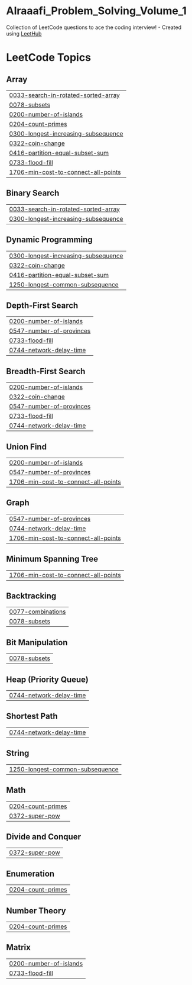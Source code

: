 # Alraaafi_Problem_Solving_Volume_1
Collection of LeetCode questions to ace the coding interview! - Created using [LeetHub](https://github.com/QasimWani/LeetHub)

<!---LeetCode Topics Start-->
# LeetCode Topics
## Array
|  |
| ------- |
| [0033-search-in-rotated-sorted-array](https://github.com/Alraaafi/Alraaafi_Problem_Solving_Volume_1/tree/master/0033-search-in-rotated-sorted-array) |
| [0078-subsets](https://github.com/Alraaafi/Alraaafi_Problem_Solving_Volume_1/tree/master/0078-subsets) |
| [0200-number-of-islands](https://github.com/Alraaafi/Alraaafi_Problem_Solving_Volume_1/tree/master/0200-number-of-islands) |
| [0204-count-primes](https://github.com/Alraaafi/Alraaafi_Problem_Solving_Volume_1/tree/master/0204-count-primes) |
| [0300-longest-increasing-subsequence](https://github.com/Alraaafi/Alraaafi_Problem_Solving_Volume_1/tree/master/0300-longest-increasing-subsequence) |
| [0322-coin-change](https://github.com/Alraaafi/Alraaafi_Problem_Solving_Volume_1/tree/master/0322-coin-change) |
| [0416-partition-equal-subset-sum](https://github.com/Alraaafi/Alraaafi_Problem_Solving_Volume_1/tree/master/0416-partition-equal-subset-sum) |
| [0733-flood-fill](https://github.com/Alraaafi/Alraaafi_Problem_Solving_Volume_1/tree/master/0733-flood-fill) |
| [1706-min-cost-to-connect-all-points](https://github.com/Alraaafi/Alraaafi_Problem_Solving_Volume_1/tree/master/1706-min-cost-to-connect-all-points) |
## Binary Search
|  |
| ------- |
| [0033-search-in-rotated-sorted-array](https://github.com/Alraaafi/Alraaafi_Problem_Solving_Volume_1/tree/master/0033-search-in-rotated-sorted-array) |
| [0300-longest-increasing-subsequence](https://github.com/Alraaafi/Alraaafi_Problem_Solving_Volume_1/tree/master/0300-longest-increasing-subsequence) |
## Dynamic Programming
|  |
| ------- |
| [0300-longest-increasing-subsequence](https://github.com/Alraaafi/Alraaafi_Problem_Solving_Volume_1/tree/master/0300-longest-increasing-subsequence) |
| [0322-coin-change](https://github.com/Alraaafi/Alraaafi_Problem_Solving_Volume_1/tree/master/0322-coin-change) |
| [0416-partition-equal-subset-sum](https://github.com/Alraaafi/Alraaafi_Problem_Solving_Volume_1/tree/master/0416-partition-equal-subset-sum) |
| [1250-longest-common-subsequence](https://github.com/Alraaafi/Alraaafi_Problem_Solving_Volume_1/tree/master/1250-longest-common-subsequence) |
## Depth-First Search
|  |
| ------- |
| [0200-number-of-islands](https://github.com/Alraaafi/Alraaafi_Problem_Solving_Volume_1/tree/master/0200-number-of-islands) |
| [0547-number-of-provinces](https://github.com/Alraaafi/Alraaafi_Problem_Solving_Volume_1/tree/master/0547-number-of-provinces) |
| [0733-flood-fill](https://github.com/Alraaafi/Alraaafi_Problem_Solving_Volume_1/tree/master/0733-flood-fill) |
| [0744-network-delay-time](https://github.com/Alraaafi/Alraaafi_Problem_Solving_Volume_1/tree/master/0744-network-delay-time) |
## Breadth-First Search
|  |
| ------- |
| [0200-number-of-islands](https://github.com/Alraaafi/Alraaafi_Problem_Solving_Volume_1/tree/master/0200-number-of-islands) |
| [0322-coin-change](https://github.com/Alraaafi/Alraaafi_Problem_Solving_Volume_1/tree/master/0322-coin-change) |
| [0547-number-of-provinces](https://github.com/Alraaafi/Alraaafi_Problem_Solving_Volume_1/tree/master/0547-number-of-provinces) |
| [0733-flood-fill](https://github.com/Alraaafi/Alraaafi_Problem_Solving_Volume_1/tree/master/0733-flood-fill) |
| [0744-network-delay-time](https://github.com/Alraaafi/Alraaafi_Problem_Solving_Volume_1/tree/master/0744-network-delay-time) |
## Union Find
|  |
| ------- |
| [0200-number-of-islands](https://github.com/Alraaafi/Alraaafi_Problem_Solving_Volume_1/tree/master/0200-number-of-islands) |
| [0547-number-of-provinces](https://github.com/Alraaafi/Alraaafi_Problem_Solving_Volume_1/tree/master/0547-number-of-provinces) |
| [1706-min-cost-to-connect-all-points](https://github.com/Alraaafi/Alraaafi_Problem_Solving_Volume_1/tree/master/1706-min-cost-to-connect-all-points) |
## Graph
|  |
| ------- |
| [0547-number-of-provinces](https://github.com/Alraaafi/Alraaafi_Problem_Solving_Volume_1/tree/master/0547-number-of-provinces) |
| [0744-network-delay-time](https://github.com/Alraaafi/Alraaafi_Problem_Solving_Volume_1/tree/master/0744-network-delay-time) |
| [1706-min-cost-to-connect-all-points](https://github.com/Alraaafi/Alraaafi_Problem_Solving_Volume_1/tree/master/1706-min-cost-to-connect-all-points) |
## Minimum Spanning Tree
|  |
| ------- |
| [1706-min-cost-to-connect-all-points](https://github.com/Alraaafi/Alraaafi_Problem_Solving_Volume_1/tree/master/1706-min-cost-to-connect-all-points) |
## Backtracking
|  |
| ------- |
| [0077-combinations](https://github.com/Alraaafi/Alraaafi_Problem_Solving_Volume_1/tree/master/0077-combinations) |
| [0078-subsets](https://github.com/Alraaafi/Alraaafi_Problem_Solving_Volume_1/tree/master/0078-subsets) |
## Bit Manipulation
|  |
| ------- |
| [0078-subsets](https://github.com/Alraaafi/Alraaafi_Problem_Solving_Volume_1/tree/master/0078-subsets) |
## Heap (Priority Queue)
|  |
| ------- |
| [0744-network-delay-time](https://github.com/Alraaafi/Alraaafi_Problem_Solving_Volume_1/tree/master/0744-network-delay-time) |
## Shortest Path
|  |
| ------- |
| [0744-network-delay-time](https://github.com/Alraaafi/Alraaafi_Problem_Solving_Volume_1/tree/master/0744-network-delay-time) |
## String
|  |
| ------- |
| [1250-longest-common-subsequence](https://github.com/Alraaafi/Alraaafi_Problem_Solving_Volume_1/tree/master/1250-longest-common-subsequence) |
## Math
|  |
| ------- |
| [0204-count-primes](https://github.com/Alraaafi/Alraaafi_Problem_Solving_Volume_1/tree/master/0204-count-primes) |
| [0372-super-pow](https://github.com/Alraaafi/Alraaafi_Problem_Solving_Volume_1/tree/master/0372-super-pow) |
## Divide and Conquer
|  |
| ------- |
| [0372-super-pow](https://github.com/Alraaafi/Alraaafi_Problem_Solving_Volume_1/tree/master/0372-super-pow) |
## Enumeration
|  |
| ------- |
| [0204-count-primes](https://github.com/Alraaafi/Alraaafi_Problem_Solving_Volume_1/tree/master/0204-count-primes) |
## Number Theory
|  |
| ------- |
| [0204-count-primes](https://github.com/Alraaafi/Alraaafi_Problem_Solving_Volume_1/tree/master/0204-count-primes) |
## Matrix
|  |
| ------- |
| [0200-number-of-islands](https://github.com/Alraaafi/Alraaafi_Problem_Solving_Volume_1/tree/master/0200-number-of-islands) |
| [0733-flood-fill](https://github.com/Alraaafi/Alraaafi_Problem_Solving_Volume_1/tree/master/0733-flood-fill) |
<!---LeetCode Topics End-->